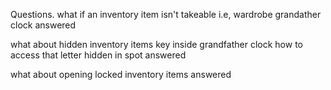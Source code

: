 Questions. 
what if an inventory item isn't takeable 
i.e, wardrobe grandather clock 
answered

what about hidden inventory items 
key inside grandfather clock how to access that 
letter hidden in spot 
answered 

what about opening locked inventory items 
answered
